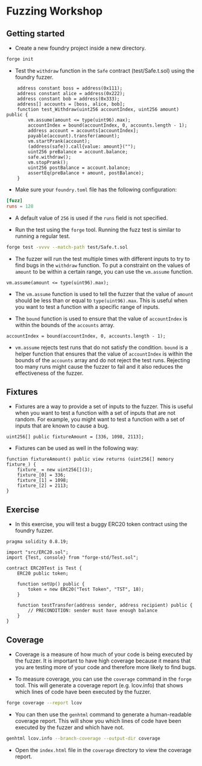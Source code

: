 # Fuzzing Workshop 


## Getting started

- Create a new foundry project inside a new directory.

```bash
forge init
```

- Test the `withdraw` function in the `Safe` contract (test/Safe.t.sol) using the foundry fuzzer.

```solidity
    address constant boss = address(0x111);
    address constant alice = address(0x222);
    address constant bob = address(0x333);
    address[] accounts = [boss, alice, bob];
    function test_Withdraw(uint256 accountIndex, uint256 amount) public {
        vm.assume(amount <= type(uint96).max);
        accountIndex = bound(accountIndex, 0, accounts.length - 1);
        address account = accounts[accountIndex];
        payable(account).transfer(amount);
        vm.startPrank(account);
        (address(safe)).call{value: amount}("");
        uint256 preBalance = account.balance;
        safe.withdraw();
        vm.stopPrank();
        uint256 postBalance = account.balance;
        assertEq(preBalance + amount, postBalance);
    }
```

- Make sure your `foundry.toml` file has the following configuration:

```toml
[fuzz]
runs = 128 
```
- A default value of `256` is used if the `runs` field is not specified.

- Run the test using the `forge` tool. Running the fuzz test is similar to running a regular test.

```bash
forge test -vvvv --match-path test/Safe.t.sol
```

- The fuzzer will run the test multiple times with different inputs to try to find bugs in the `withdraw` function. To put a constraint on the values of `amount` to be within a certain range, you can use the `vm.assume` function.

```solidity
vm.assume(amount <= type(uint96).max);
```

- The `vm.assume` function is used to tell the fuzzer that the value of `amount` should be less than or equal to `type(uint96).max`. This is useful when you want to test a function with a specific range of inputs. 

- The `bound` function is used to ensure that the value of `accountIndex` is within the bounds of the `accounts` array.

```solidity
accountIndex = bound(accountIndex, 0, accounts.length - 1);
```

- `vm.assume` rejects test runs that do not satisfy the condition. `bound` is a helper function that ensures that the value of `accountIndex` is within the bounds of the `accounts` array and do not reject the test runs. Rejecting too many runs might cause the fuzzer to fail and it also reduces the effectiveness of the fuzzer.



## Fixtures

- Fixtures are a way to provide a set of inputs to the fuzzer. This is useful when you want to test a function with a set of inputs that are not random. For example, you might want to test a function with a set of inputs that are known to cause a bug.

```solidity
uint256[] public fixtureAmount = [336, 1098, 2113];
```

- Fixtures can be used as well in the following way: 

```solidity
function fixtureAmount() public view returns (uint256[] memory fixture_) {
    fixture_ = new uint256[](3);
    fixture_[0] = 336;
    fixture_[1] = 1098;
    fixture_[2] = 2113;
}
```

## Exercise

- In this exercise, you will test a buggy ERC20 token contract using the foundry fuzzer. 

```solidity
pragma solidity 0.8.19;

import "src/ERC20.sol";
import {Test, console} from "forge-std/Test.sol";

contract ERC20Test is Test {
    ERC20 public token;

    function setUp() public {
        token = new ERC20("Test Token", "TST", 18);
    }

    function testTransfer(address sender, address recipient) public {
        // PRECONDITION: sender must have enough balance
    }
}
```


## Coverage

- Coverage is a measure of how much of your code is being executed by the fuzzer. It is important to have high coverage because it means that you are testing more of your code and therefore more likely to find bugs.

- To measure coverage, you can use the `coverage` command in the `forge` tool. This will generate a coverage report (e.g. lcov.info) that shows which lines of code have been executed by the fuzzer.

```bash
forge coverage --report lcov 

```

- You can then use the `genhtml` command to generate a human-readable coverage report. This will show you which lines of code have been executed by the fuzzer and which have not.

```bash
genhtml lcov.info --branch-coverage --output-dir coverage
```

- Open the `index.html` file in the `coverage` directory to view the coverage report.




